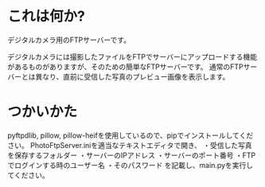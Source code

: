 # これは何か?

デジタルカメラ用のFTPサーバーです。

デジタルカメラには撮影したファイルをFTPでサーバーにアップロードする機能があるものがありますが、そのための簡単なFTPサーバーです。
通常のFTPサーバーとは異なり、直前に受信した写真のプレビュー画像を表示します。

# つかいかた

pyftpdlib, pillow, pillow-heifを使用しているので、pipでインストールしてください。
PhotoFtpServer.iniを適当なテキストエディタで開き、
・受信した写真を保存するフォルダー
・サーバーのIPアドレス
・サーバーのポート番号
・FTPでログインする時のユーザー名
・そのパスワード
を記載し、main.pyを実行してください。



